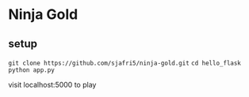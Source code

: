# Ninja Gold

## setup
`git clone https://github.com/sjafri5/ninja-gold.git`
`cd hello_flask`
`python app.py`

visit localhost:5000 to play

